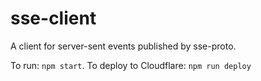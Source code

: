 # sse-client

A client for server-sent events published by sse-proto.

To run: `npm start`.
To deploy to Cloudflare: `npm run deploy`
